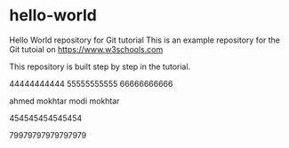 # hello-world
Hello World repository for Git tutorial
This is an example repository for the Git tutoial on https://www.w3schools.com

This repository is built step by step in the tutorial.

44444444444
55555555555
66666666666

ahmed mokhtar
modi mokhtar

454545454545454


79979797979797979

